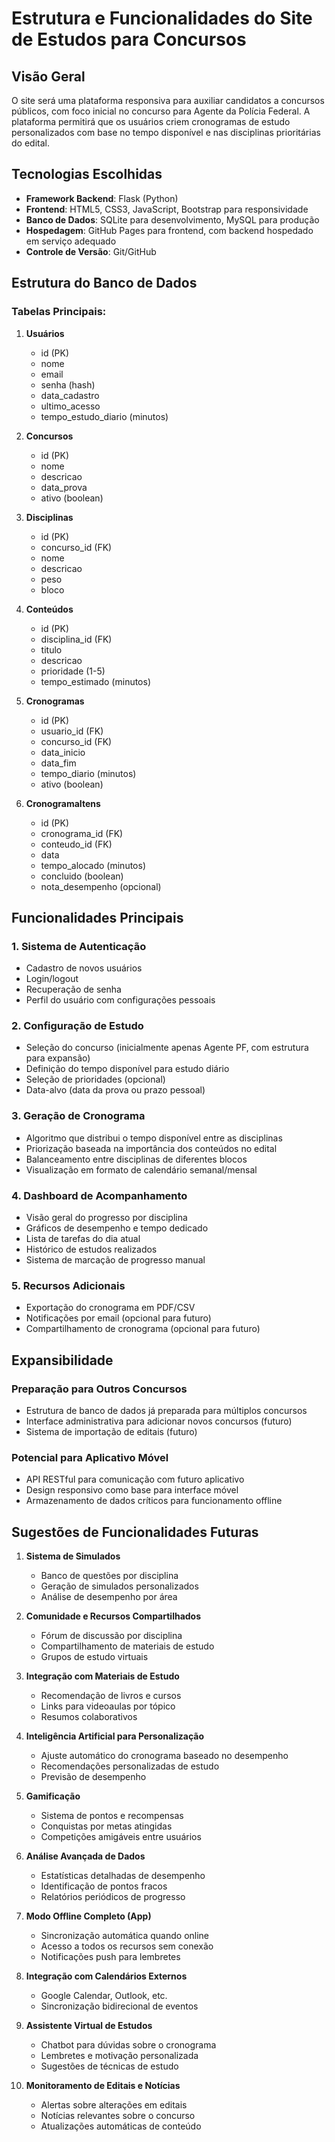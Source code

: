 # Estrutura e Funcionalidades do Site de Estudos para Concursos

## Visão Geral
O site será uma plataforma responsiva para auxiliar candidatos a concursos públicos, com foco inicial no concurso para Agente da Polícia Federal. A plataforma permitirá que os usuários criem cronogramas de estudo personalizados com base no tempo disponível e nas disciplinas prioritárias do edital.

## Tecnologias Escolhidas
- **Framework Backend**: Flask (Python)
- **Frontend**: HTML5, CSS3, JavaScript, Bootstrap para responsividade
- **Banco de Dados**: SQLite para desenvolvimento, MySQL para produção
- **Hospedagem**: GitHub Pages para frontend, com backend hospedado em serviço adequado
- **Controle de Versão**: Git/GitHub

## Estrutura do Banco de Dados

### Tabelas Principais:
1. **Usuários**
   - id (PK)
   - nome
   - email
   - senha (hash)
   - data_cadastro
   - ultimo_acesso
   - tempo_estudo_diario (minutos)

2. **Concursos**
   - id (PK)
   - nome
   - descricao
   - data_prova
   - ativo (boolean)

3. **Disciplinas**
   - id (PK)
   - concurso_id (FK)
   - nome
   - descricao
   - peso
   - bloco

4. **Conteúdos**
   - id (PK)
   - disciplina_id (FK)
   - titulo
   - descricao
   - prioridade (1-5)
   - tempo_estimado (minutos)

5. **Cronogramas**
   - id (PK)
   - usuario_id (FK)
   - concurso_id (FK)
   - data_inicio
   - data_fim
   - tempo_diario (minutos)
   - ativo (boolean)

6. **CronogramaItens**
   - id (PK)
   - cronograma_id (FK)
   - conteudo_id (FK)
   - data
   - tempo_alocado (minutos)
   - concluido (boolean)
   - nota_desempenho (opcional)

## Funcionalidades Principais

### 1. Sistema de Autenticação
- Cadastro de novos usuários
- Login/logout
- Recuperação de senha
- Perfil do usuário com configurações pessoais

### 2. Configuração de Estudo
- Seleção do concurso (inicialmente apenas Agente PF, com estrutura para expansão)
- Definição do tempo disponível para estudo diário
- Seleção de prioridades (opcional)
- Data-alvo (data da prova ou prazo pessoal)

### 3. Geração de Cronograma
- Algoritmo que distribui o tempo disponível entre as disciplinas
- Priorização baseada na importância dos conteúdos no edital
- Balanceamento entre disciplinas de diferentes blocos
- Visualização em formato de calendário semanal/mensal

### 4. Dashboard de Acompanhamento
- Visão geral do progresso por disciplina
- Gráficos de desempenho e tempo dedicado
- Lista de tarefas do dia atual
- Histórico de estudos realizados
- Sistema de marcação de progresso manual

### 5. Recursos Adicionais
- Exportação do cronograma em PDF/CSV
- Notificações por email (opcional para futuro)
- Compartilhamento de cronograma (opcional para futuro)

## Expansibilidade

### Preparação para Outros Concursos
- Estrutura de banco de dados já preparada para múltiplos concursos
- Interface administrativa para adicionar novos concursos (futuro)
- Sistema de importação de editais (futuro)

### Potencial para Aplicativo Móvel
- API RESTful para comunicação com futuro aplicativo
- Design responsivo como base para interface móvel
- Armazenamento de dados críticos para funcionamento offline

## Sugestões de Funcionalidades Futuras

1. **Sistema de Simulados**
   - Banco de questões por disciplina
   - Geração de simulados personalizados
   - Análise de desempenho por área

2. **Comunidade e Recursos Compartilhados**
   - Fórum de discussão por disciplina
   - Compartilhamento de materiais de estudo
   - Grupos de estudo virtuais

3. **Integração com Materiais de Estudo**
   - Recomendação de livros e cursos
   - Links para videoaulas por tópico
   - Resumos colaborativos

4. **Inteligência Artificial para Personalização**
   - Ajuste automático do cronograma baseado no desempenho
   - Recomendações personalizadas de estudo
   - Previsão de desempenho

5. **Gamificação**
   - Sistema de pontos e recompensas
   - Conquistas por metas atingidas
   - Competições amigáveis entre usuários

6. **Análise Avançada de Dados**
   - Estatísticas detalhadas de desempenho
   - Identificação de pontos fracos
   - Relatórios periódicos de progresso

7. **Modo Offline Completo (App)**
   - Sincronização automática quando online
   - Acesso a todos os recursos sem conexão
   - Notificações push para lembretes

8. **Integração com Calendários Externos**
   - Google Calendar, Outlook, etc.
   - Sincronização bidirecional de eventos

9. **Assistente Virtual de Estudos**
   - Chatbot para dúvidas sobre o cronograma
   - Lembretes e motivação personalizada
   - Sugestões de técnicas de estudo

10. **Monitoramento de Editais e Notícias**
    - Alertas sobre alterações em editais
    - Notícias relevantes sobre o concurso
    - Atualizações automáticas de conteúdo
